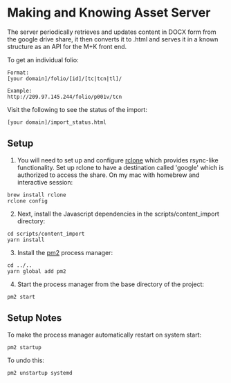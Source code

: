 Making and Knowing Asset Server
================

The server periodically retrieves and updates content in DOCX form from the google drive share, it then converts it to .html and serves it in a known structure as an API for the M+K front end.

To get an individual folio:
```
Format:  
[your domain]/folio/[id]/[tc|tcn|tl]/

Example:  
http://209.97.145.244/folio/p001v/tcn
```

Visit the following to see the status of the import:  
```
[your domain]/import_status.html
```

Setup
-----
1. You will need to set up and configure [rclone](https://rclone.org/) which provides rsync-like functionality. Set up rclone to have a destination called 'google' which is authorized to access the share. On my mac with homebrew and interactive session:  
```
brew install rclone  
rclone config
```

2. Next, install the Javascript dependencies in the scripts/content_import directory:
```
cd scripts/content_import
yarn install
```

3. Install the [pm2](https://pm2.io/) process manager: 

```
cd ../..
yarn global add pm2
```

4. Start the process manager from the base directory of the project:

```
pm2 start
```

Setup Notes
------------

To make the process manager automatically restart on system start:

```
pm2 startup
```

To undo this:

```
pm2 unstartup systemd
```

